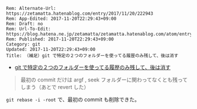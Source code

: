 ```header
Rem: Alternate-Url: https://zetamatta.hatenablog.com/entry/2017/11/20/222943
Rem: App-Edited: 2017-11-20T22:29:43+09:00
Rem: Draft: no
Rem: Url-To-Edit: https://blog.hatena.ne.jp/zetamatta/zetamatta.hatenablog.com/atom/entry/8599973812319578778
Rem: Published: 2017-11-20T22:29:43+09:00
Category: git
Updated: 2017-11-20T22:29:43+09:00
Title: （補足）git で特定の２つのフォルダーを使ってる履歴のみ残して、後は消す
```
- [git で特定の２つのフォルダーを使ってる履歴のみ残して、後は消す](http://zetamatta.hatenablog.com/entry/2017/11/20/093433)

>  最初の commit だけは argf , seek フォルダーに関わってなくとも残ってしまう（あとで revert した）

`git rebase -i -root` で、最初の commit も削除できた。

